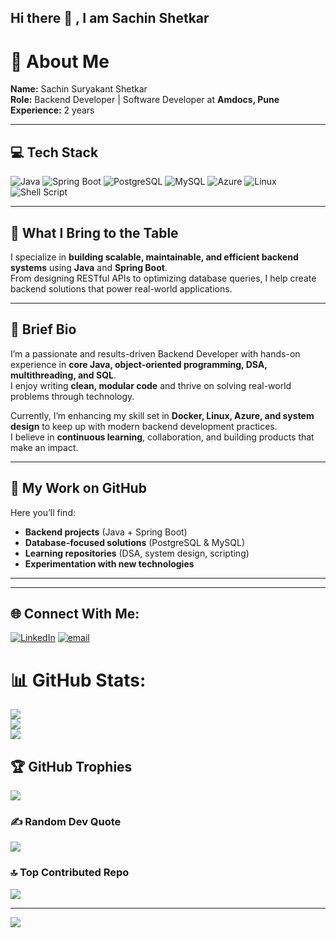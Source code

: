 ## Hi there 👋 , I am Sachin Shetkar

<!--
**SachinSS45/sachinss45** is a ✨ _special_ ✨ repository because its `README.md` (this file) appears on your GitHub profile.

Here are some ideas to get you started:

- 🔭 I’m currently working on ...
- 🌱 I’m currently learning ...
- 👯 I’m looking to collaborate on ...
- 🤔 I’m looking for help with ...
- 💬 Ask me about ...
- 📫 How to reach me: ...
- 😄 Pronouns: ...
- ⚡ Fun fact: ...
-->
# 👋 About Me

**Name:** Sachin Suryakant Shetkar  
**Role:** Backend Developer | Software Developer at **Amdocs, Pune**  
**Experience:** 2 years  

---

## 💻 Tech Stack

![Java](https://img.shields.io/badge/Java-ED8B00?style=for-the-badge&logo=java&logoColor=white)
![Spring Boot](https://img.shields.io/badge/Spring%20Boot-6DB33F?style=for-the-badge&logo=springboot&logoColor=white)
![PostgreSQL](https://img.shields.io/badge/PostgreSQL-316192?style=for-the-badge&logo=postgresql&logoColor=white)
![MySQL](https://img.shields.io/badge/MySQL-005C84?style=for-the-badge&logo=mysql&logoColor=white)
![Azure](https://img.shields.io/badge/Azure-0078D4?style=for-the-badge&logo=microsoft-azure&logoColor=white)
![Linux](https://img.shields.io/badge/Linux-FCC624?style=for-the-badge&logo=linux&logoColor=black)
![Shell Script](https://img.shields.io/badge/Shell_Script-121011?style=for-the-badge&logo=gnu-bash&logoColor=white)

---

## 🚀 What I Bring to the Table
I specialize in **building scalable, maintainable, and efficient backend systems** using **Java** and **Spring Boot**.  
From designing RESTful APIs to optimizing database queries, I help create backend solutions that power real-world applications.

---

## 📌 Brief Bio
I’m a passionate and results-driven Backend Developer with hands-on experience in **core Java, object-oriented programming, DSA, multithreading, and SQL**.  
I enjoy writing **clean, modular code** and thrive on solving real-world problems through technology.

Currently, I’m enhancing my skill set in **Docker, Linux, Azure, and system design** to keep up with modern backend development practices.  
I believe in **continuous learning**, collaboration, and building products that make an impact.

---

## 📂 My Work on GitHub
Here you’ll find:
- **Backend projects** (Java + Spring Boot)  
- **Database-focused solutions** (PostgreSQL & MySQL)  
- **Learning repositories** (DSA, system design, scripting)  
- **Experimentation with new technologies**  

---
---
## 🌐 Connect With Me:
[![LinkedIn](https://img.shields.io/badge/LinkedIn-%230077B5.svg?logo=linkedin&logoColor=white)](https://linkedin.com/in/https://www.linkedin.com/in/sachin-shetkar-681381218/) [![email](https://img.shields.io/badge/Email-D14836?logo=gmail&logoColor=white)](mailto:ssshetkar2001@gmail.com) 
<!--
# 💻 Tech Stack:
![Java](https://img.shields.io/badge/java-%23ED8B00.svg?style=for-the-badge&logo=openjdk&logoColor=white) ![C](https://img.shields.io/badge/c-%2300599C.svg?style=for-the-badge&logo=c&logoColor=white) ![C++](https://img.shields.io/badge/c++-%2300599C.svg?style=for-the-badge&logo=c%2B%2B&logoColor=white) ![Bash Script](https://img.shields.io/badge/bash_script-%23121011.svg?style=for-the-badge&logo=gnu-bash&logoColor=white) ![Azure](https://img.shields.io/badge/azure-%230072C6.svg?style=for-the-badge&logo=microsoftazure&logoColor=white) ![Spring](https://img.shields.io/badge/spring-%236DB33F.svg?style=for-the-badge&logo=spring&logoColor=white) ![MySQL](https://img.shields.io/badge/mysql-4479A1.svg?style=for-the-badge&logo=mysql&logoColor=white) ![Apache Tomcat](https://img.shields.io/badge/apache%20tomcat-%23F8DC75.svg?style=for-the-badge&logo=apache-tomcat&logoColor=black) ![Jenkins](https://img.shields.io/badge/jenkins-%232C5263.svg?style=for-the-badge&logo=jenkins&logoColor=white) ![Git](https://img.shields.io/badge/git-%23F05033.svg?style=for-the-badge&logo=git&logoColor=white) ![GitHub](https://img.shields.io/badge/github-%23121011.svg?style=for-the-badge&logo=github&logoColor=white) ![Docker](https://img.shields.io/badge/docker-%230db7ed.svg?style=for-the-
badge&logo=docker&logoColor=white)
-->
# 📊 GitHub Stats:
![](https://github-readme-stats.vercel.app/api?username=sachinss45&theme=dark&hide_border=false&include_all_commits=false&count_private=false)<br/>
![](https://nirzak-streak-stats.vercel.app/?user=sachinss45&theme=dark&hide_border=false)<br/>
![](https://github-readme-stats.vercel.app/api/top-langs/?username=sachinss45&theme=dark&hide_border=false&include_all_commits=false&count_private=false&layout=compact)

## 🏆 GitHub Trophies
![](https://github-profile-trophy.vercel.app/?username=sachinss45&theme=radical&no-frame=false&no-bg=true&margin-w=4)

### ✍️ Random Dev Quote
![](https://quotes-github-readme.vercel.app/api?type=horizontal&theme=radical)

### 🔝 Top Contributed Repo
![](https://github-contributor-stats.vercel.app/api?username=sachinss45&limit=5&theme=dark&combine_all_yearly_contributions=true)

---
[![](https://visitcount.itsvg.in/api?id=sachinss45&icon=0&color=0)](https://visitcount.itsvg.in)

<!-- Proudly created with GPRM ( https://gprm.itsvg.in ) -->
